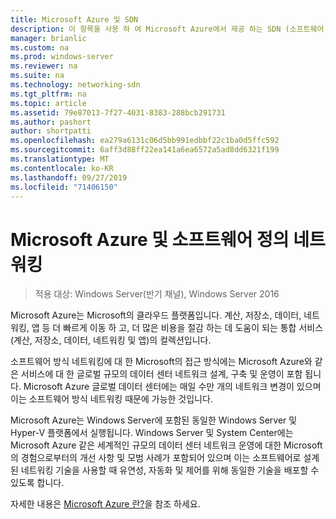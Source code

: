 ```yaml
---
title: Microsoft Azure 및 SDN
description: 이 항목을 사용 하 여 Microsoft Azure에서 제공 하는 SDN (소프트웨어 정의 네트워킹) 기술에 대해 알아볼 수 있습니다.
manager: brianlic
ms.custom: na
ms.prod: windows-server
ms.reviewer: na
ms.suite: na
ms.technology: networking-sdn
ms.tgt_pltfrm: na
ms.topic: article
ms.assetid: 79e87013-7f27-4031-8383-288bcb291731
ms.author: pashort
author: shortpatti
ms.openlocfilehash: ea279a6131c06d5bb991edbbf22c1ba0d5ffc592
ms.sourcegitcommit: 6aff3d88ff22ea141a6ea6572a5ad8dd6321f199
ms.translationtype: MT
ms.contentlocale: ko-KR
ms.lasthandoff: 09/27/2019
ms.locfileid: "71406150"
---
```

# <a name="microsoft-azure-and-software-defined-networking"></a>Microsoft Azure 및 소프트웨어 정의 네트워킹

>적용 대상: Windows Server(반기 채널), Windows Server 2016

Microsoft Azure는 Microsoft의 클라우드 플랫폼입니다. 계산, 저장소, 데이터, 네트워킹, 앱 등 더 빠르게 이동 하 고, 더 많은 비용을 절감 하는 데 도움이 되는 통합 서비스 (계산, 저장소, 데이터, 네트워킹 및 앱)의 컬렉션입니다.  
  
소프트웨어 방식 네트워킹에 대 한 Microsoft의 접근 방식에는 Microsoft Azure와 같은 서비스에 대 한 글로벌 규모의 데이터 센터 네트워크 설계, 구축 및 운영이 포함 됩니다. Microsoft Azure 글로벌 데이터 센터에는 매일 수만 개의 네트워크 변경이 있으며 이는 소프트웨어 방식 네트워킹 때문에 가능한 것입니다.  
  
Microsoft Azure는 Windows Server에 포함된 동일한 Windows Server 및 Hyper-V 플랫폼에서 실행됩니다. Windows Server 및 System Center에는 Microsoft Azure 같은 세계적인 규모의 데이터 센터 네트워크 운영에 대한 Microsoft의 경험으로부터의 개선 사항 및 모범 사례가 포함되어 있으며 이는 소프트웨어로 설계된 네트워킹 기술을 사용할 때 유연성, 자동화 및 제어를 위해 동일한 기술을 배포할 수 있도록 합니다.  
  
자세한 내용은 [Microsoft Azure 란?](https://azure.microsoft.com/overview/what-is-azure/?WT.mc_id=azurebg_us_sem_bing_br_nontest_whatisazure_whatisazure&WT.srch=1)을 참조 하세요.  